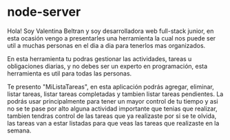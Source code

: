 # node-server
Hola! Soy Valentina Beltran y soy desarrolladora web full-stack junior, 
en esta ocasión vengo a presentarles una herramienta la cual nos puede ser 
util a muchas personas en el dia a dia para tenerlos mas organizados.

En esta herramienta tu podras gestionar las actividades, tareas u obligaciones
diarias, y no debes ser un experto en programación, esta herramienta es util para
todas las personas.

Te presento "MiListaTareas", en esta aplicación podrás agregar, eliminar, 
listar tareas, listar tareas completadas y tambien listar tareas pendientes. 
La podrás usar principalmente para tener un mayor control de tu tiempo y asi no 
se te pase por alto alguna actividad importante que tenias que realizar, tambien 
tendras control de las tareas que ya realizaste por si se te olvida, las tareas van 
a estar listadas para que veas las tareas que realizaste en la semana.
